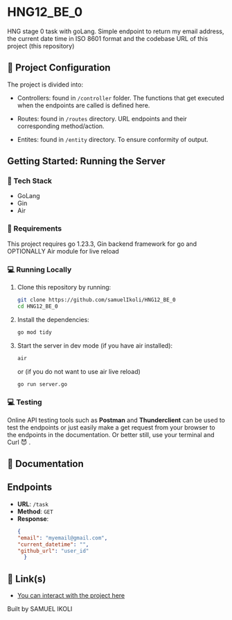 # HNG12_BE_0
HNG stage 0 task with goLang. Simple endpoint to return my email address, the current date time in ISO 8601 format and the codebase URL of this project (this repository)

## 📁 Project Configuration

The project is divided into:

- Controllers: found in `/controller` folder. The functions that get executed when the endpoints are called is defined here.

- Routes: found in `/routes` directory. URL endpoints and their corresponding method/action.

- Entites: found in `/entity` directory. To ensure conformity of output.

## Getting Started: Running the Server

### 🔧 Tech Stack

- GoLang
- Gin
- Air

### 📝 Requirements

This project requires go 1.23.3, Gin backend framework for go and OPTIONALLY Air module for live reload

### 💻 Running Locally

1. Clone this repository by running:
   ```bash
   git clone https://github.com/samuelIkoli/HNG12_BE_0
   cd HNG12_BE_0
   ```
2. Install the dependencies:
   ```bash
   go mod tidy
   ```
3. Start the server in dev mode (if you have air installed):
   ```bash
   air
   ```
   or (if you do not want to use air live reload)
   ```bash
   go run server.go
   ```

### 💻 Testing

Online API testing tools such as **Postman** and **Thunderclient** can be used to test the endpoints or just easily make a get request from your browser to the endpoints in the documentation. Or better still, use your terminal and Curl 😈 .

## 📖 Documentation

## Endpoints


- **URL**: `/task`
- **Method**: `GET`
- **Response**:
  ```json
  {
  "email": "myemail@gmail.com",
  "current_datetime": "",
  "github_url": "user_id"
    }
  ```



## 🔗 Link(s)

- [You can interact with the project here](https://hng12-be-0.onrender.com/)

Built by SAMUEL IKOLI
